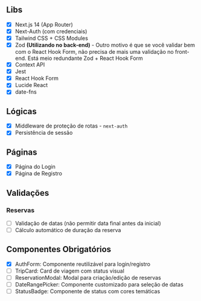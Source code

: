 ## Libs

- [x] Next.js 14 (App Router)
- [x] Next-Auth (com credenciais)
- [x] Tailwind CSS + CSS Modules
- [x] Zod **(Utilizando no back-end)** - Outro motivo é que se você validar bem com o React Hook Form, não precisa de mais uma validação no front-end. Está meio redundante Zod + React Hook Form
- [x] Context API
- [x] Jest
- [x] React Hook Form
- [x] Lucide React
- [x] date-fns

## Lógicas

- [x] Middleware de proteção de rotas - `next-auth`
- [x] Persistência de sessão

## Páginas

- [x] Página do Login
- [x] Página de Registro

## Validações

### Reservas

- [ ] Validação de datas (não permitir data final antes da inicial)
- [ ] Cálculo automático de duração da reserva

## Componentes Obrigatórios

- [x] AuthForm: Componente reutilizável para login/registro
- [ ] TripCard: Card de viagem com status visual
- [ ] ReservationModal: Modal para criação/edição de reservas
- [ ] DateRangePicker: Componente customizado para seleção de datas
- [ ] StatusBadge: Componente de status com cores temáticas
